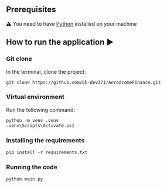 ## Prerequisites

:warning: 
You need to have [Python](https://python.org) installed on your machine



## How to run the application :arrow_forward:

### Git clone
In the terminal, clone the project: 

```
git clone https://github.com/Gb-dev371/AerodromeFinance.git
```

### Virtual environment
Run the following command:
```
python -m venv .venv
.venv\Scripts\Activate.ps1
```

### Installing the requirements
```
pip install -r requirements.txt
```

### Running the code
```
python main.py
```

